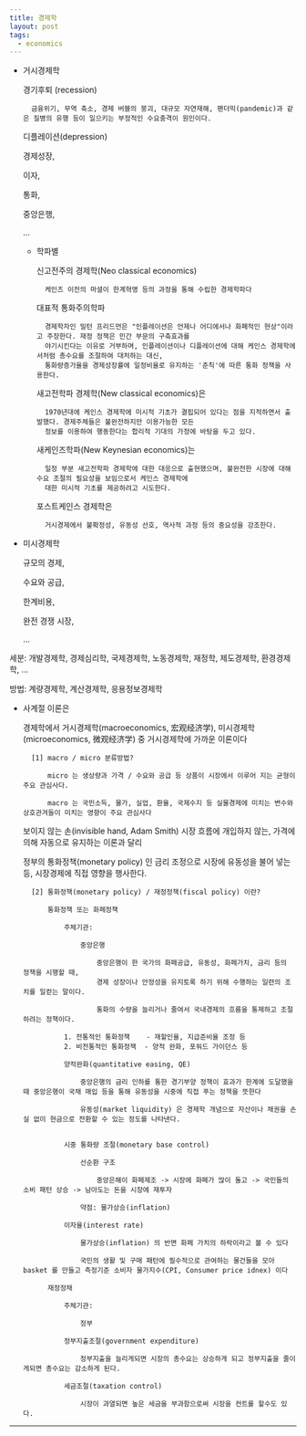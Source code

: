 ```yaml
---
title: 경제학
layout: post
tags:
  - economics
---
```


* 거시경제학

    경기후퇴 (recession)

        금융위기, 무역 축소, 경제 버블의 붕괴, 대규모 자연재해, 팬더믹(pandemic)과 같은 질병의 유행 등이 일으키는 부정적인 수요충격이 원인이다.

    디플레이션(depression)

    경제성장,

    이자,

    통화,

    중앙은행,

    ...

    - 학파별

        신고전주의 경제학(Neo classical economics)

            케인즈 이전의 마셜이 한계혁명 등의 과정을 통해 수립한 경제학파다

        대표적 통화주의학파

            경제학자인 밀턴 프리드먼은 "인플레이션은 언제나 어디에서나 화폐적인 현상"이라고 주장한다. 재정 정책은 민간 부문의 구축효과를
            야기시킨다는 이유로 거부하며, 인플레이션이나 디플레이션에 대해 케인스 경제학에서처럼 총수요를 조절하여 대처하는 대신,
            통화량증가율을 경제성장률에 일정비율로 유지하는 '준칙'에 따른 통화 정책을 사용한다.

        새고전학파 경제학(New classical economics)은

            1970년대에 케인스 경제학에 미시적 기초가 결핍되어 있다는 점을 지적하면서 출발했다. 경제주체들은 불완전하지만 이용가능한 모든
            정보를 이용하여 행동한다는 합리적 기대의 가정에 바탕을 두고 있다.

        새케인즈학파(New Keynesian economics)는

            일정 부분 새고전학파 경제학에 대한 대응으로 출현했으며, 불완전한 시장에 대해 수요 조절의 필요성을 보임으로서 케인스 경제학에
            대한 미시적 기초를 제공하려고 시도한다.

        포스트케인스 경제학은

            거시경제에서 불확정성, 유동성 선호, 역사적 과정 등의 중요성을 강조한다.


* 미시경제학

    규모의 경제,

    수요와 공급,

    한계비용,

    완전 경쟁 시장,

    ...



세분: 개발경제학, 경제심리학, 국제경제학, 노동경제학, 재정학, 제도경제학, 환경경제학, ...

방법: 계량경제학, 계산경제학, 응용정보경제학


* 사계절 이론은

    경제학에서 거시경제학(macroeconomics, 宏观经济学), 미시경제학(microeconomics, 微观经济学) 중 거시경제학에 가까운 이론이다

        [1] macro / micro 분류방법?

            micro 는 생상량과 가격 / 수요와 공급 등 상품이 시장에서 이루어 지는 균형이 주요 관심사다.

            macro 는 국민소득, 물가, 실업, 환율, 국제수지 등 실물경제에 미치는 변수와 상호관겨들이 미치는 영향이 주요 관심사다

    보이지 않는 손(invisible hand, Adam Smith) 시장 흐름에 개입하지 않는, 가격에 의해 자동으로 유지하는 이론과 달리

    정부의 통화정책(monetary policy) 인 금리 조정으로 시장에 유동성을 불어 넣는 등, 시장경제에 직접 영향을 행사한다.

        [2] 통화정책(monetary policy) / 재정정책(fiscal policy) 이란?

            통화정책 또는 화페정책

                주체기관:

                    중앙은행

                        중앙은행이 한 국가의 화페공급, 유동성, 화페가치, 금리 등의 정책을 시행할 때,
                        경제 성장이나 안정성을 유지토록 하기 위해 수행하는 일련의 조치를 일컫는 말이다.

                        통화의 수량을 늘리거나 줄여서 국내경제의 흐름을 통제하고 조절하려는 정책이다.

                1. 전통적인 통화정책    - 재할인율, 지급준비율 조정 등
                2. 비전통적인 통화정잭  - 양적 완화, 포워드 가이던스 등

                양적완화(quantitative easing, QE)

                    중앙은행의 금리 인하를 통한 경기부양 정책이 효과가 한계에 도달했을 때 중앙은행이 국채 매입 등을 통해 유동성을 시중에 직접 푸는 정책을 뜻한다

                    유동성(market liquidity) 은 경제학 개념으로 자산이나 채권을 손실 없이 현금으로 전환할 수 있는 정도를 나타낸다.


                시중 통화량 조절(monetary base control)

                    선순환 구조

                        중앙은해이 화페제조 -> 시장에 화페가 많이 돌고 -> 국민들의 소비 패턴 상승 -> 남아도는 돈을 시장에 재투자

                    약점: 물가상승(inflation)

                이자율(interest rate)

                    물가상승(inflation) 의 반면 화페 가치의 하락이라고 볼 수 있다

                    국민의 생활 및 구매 패턴에 필수적으로 관여하는 물건들을 모아 basket 를 만들고 측정기준 소비자 물가지수(CPI, Consumer price idnex) 이다

            재정정채

                주체기관:

                    정부

                정부지출조절(government expenditure)

                    정부지출을 늘리게되면 시장의 총수요는 상승하게 되고 정부지출을 줄이게되면 총수요는 감소하게 된다.

                세금조절(taxation control)

                    시장이 과열되면 높은 세금을 부과함으로써 시장을 컨트롤 할수도 있다.

---
